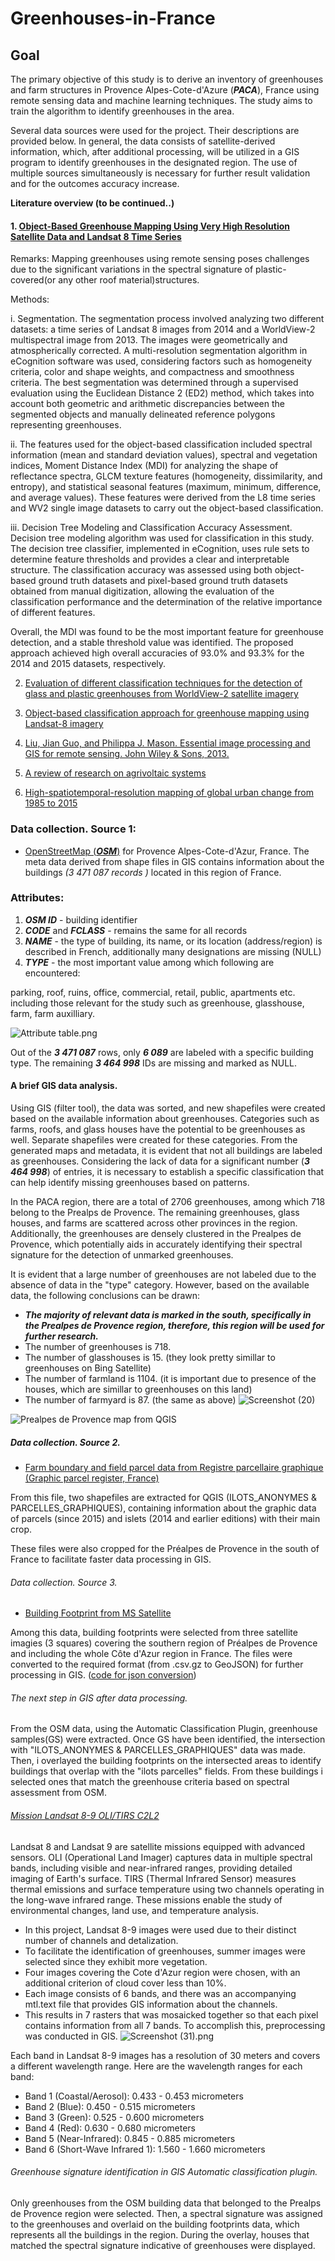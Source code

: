 # Greenhouses-in-France
## Goal
The primary objective of this study is to derive an inventory of greenhouses and farm structures in Provence Alpes-Cote-d'Azure (***PACA***), France using remote sensing data and machine learning techniques. The study aims to train the algorithm to identify greenhouses in the area. 

Several data sources were used for the project. Their descriptions are provided below. In general, the data consists of satellite-derived information, which, after additional processing, will be utilized in a GIS program to identify greenhouses in the designated region. The use of multiple sources simultaneously is necessary for further result validation and for the outcomes accuracy increase.

**__Literature overview (to be continued..)__**
#### 1. [Object-Based Greenhouse Mapping Using Very High Resolution Satellite Data and Landsat 8 Time Series](https://www.mdpi.com/144558)
Remarks: Mapping greenhouses using remote sensing poses challenges due to the significant variations in the spectral signature of plastic-covered(or any other roof material)structures.

Methods: 

i. Segmentation. The segmentation process involved analyzing two different datasets: a time series of Landsat 8 images from 2014 and a WorldView-2 multispectral image from 2013. The images were geometrically and atmospherically corrected. A multi-resolution segmentation algorithm in eCognition software was used, considering factors such as homogeneity criteria, color and shape weights, and compactness and smoothness criteria. The best segmentation was determined through a supervised evaluation using the Euclidean Distance 2 (ED2) method, which takes into account both geometric and arithmetic discrepancies between the segmented objects and manually delineated reference polygons representing greenhouses.

ii. The features used for the object-based classification included spectral information (mean and standard deviation values), spectral and vegetation indices, Moment Distance Index (MDI) for analyzing the shape of reflectance spectra, GLCM texture features (homogeneity, dissimilarity, and entropy), and statistical seasonal features (maximum, minimum, difference, and average values). These features were derived from the L8 time series and WV2 single image datasets to carry out the object-based classification.

iii. Decision Tree Modeling and Classification Accuracy Assessment. Decision tree modeling algorithm was used for classification in this study. The decision tree classifier, implemented in eCognition, uses rule sets to determine feature thresholds and provides a clear and interpretable structure. The classification accuracy was assessed using both object-based ground truth datasets and pixel-based ground truth datasets obtained from manual digitization, allowing the evaluation of the classification performance and the determination of the relative importance of different features.

Overall, the MDI was found to be the most important feature for greenhouse detection, and a stable threshold value was identified. The proposed approach achieved high overall accuracies of 93.0% and 93.3% for the 2014 and 2015 datasets, respectively.

2. [Evaluation of different classification techniques for the detection of glass and plastic greenhouses from WorldView-2 satellite imagery](https://www.spiedigitallibrary.org/journals/journal-of-applied-remote-sensing/volume-7/issue-1/073553/Evaluation-of-different-classification-techniques-for-the-detection-of-glass/10.1117/1.JRS.7.073553.short)
3. [Object-based classification approach for greenhouse mapping using Landsat-8 imagery](http://www.ijabe.org/index.php/ijabe/article/view/1414)
4. [Liu, Jian Guo, and Philippa J. Mason. Essential image processing and GIS for remote sensing. John Wiley & Sons, 2013.](https://books.google.de/books?hl=en&lr=&id=a9_CLn4FWEMC&oi=fnd&pg=PT13&ots=M6JDtXOypP&sig=SpAGtOUkVEul2MqiWBxo_wmbc4A&redir_esc=y#v=onepage&q&f=false)

5. [A review of research on agrivoltaic systems](https://www.sciencedirect.com/science/article/abs/pii/S1364032122002635?via%3Dihub)
6. [High-spatiotemporal-resolution mapping of global urban change from 1985 to 2015](https://drive.google.com/file/d/1hADuFtGuqmRP1cgfFfVf9QrXjVxsk0pB/view)


### Data collection. Source 1: 
* [OpenStreetMap (***OSM***)](https://download.geofabrik.de/europe/france.html) for Provence Alpes-Cote-d'Azur, France.
The meta data derived from shape files in GIS contains information about the buildings *(3 471 087 records )* located in this region of France.

### Attributes:
1. ***OSM ID*** - building identifier 
2. ***CODE*** and ***FCLASS*** - remains the same for all records
3. ***NAME*** - the type of building, its name, or its location (address/region) is described in French, additionally many designations are missing (NULL)
4. ***TYPE*** - the most important value among which following are encountered:

parking, roof, ruins, office, commercial, retail, public, apartments etc. including those relevant for the study such as greenhouse, glasshouse, farm, farm auxilliary.

![Attribute table.png](https://github.com/Phoenix-ju/greenhouses-in-France/blob/main/Attribute%20table.png)

Out of the ***3 471 087*** rows, only ***6 089*** are labeled with a specific building type. The remaining ***3 464 998*** IDs are missing and marked as NULL. 

#### A brief GIS data analysis.
Using GIS (filter tool), the data was sorted, and new shapefiles were created based on the available information about greenhouses. 
Categories such as farms, roofs, and glass houses have the potential to be greenhouses as well. Separate shapefiles were created for these categories. From the generated maps and metadata, it is evident that not all buildings are labeled as greenhouses. Considering the lack of data for a significant number (***3 464 998***) of entries, it is necessary to establish a specific classification that can help identify missing greenhouses based on patterns.

In the PACA region, there are a total of 2706 greenhouses, among which 718 belong to the Prealps de Provence. The remaining greenhouses, glass houses, and farms are scattered across other provinces in the region. Additionally, the greenhouses are densely clustered in the Prealpes de Provence, which potentially aids in accurately identifying their spectral signature for the detection of unmarked greenhouses.

It is evident that a large number of greenhouses are not labeled due to the absence of data in the "type" category. However, based on the available data, the following conclusions can be drawn:

* ***The majority of relevant data is marked in the south, specifically in the Prealpes de Provence region, therefore, this region will be used for further research.***
* The number of greenhouses is 718.
* The number of glasshouses is 15. (they look pretty simillar to greenhouses on Bing Satellite)
* The number of farmland is 1104. (it is important due to presence of the houses, which are simillar to greenhouses on this land)
* The number of farmyard is 87. (the same as above)
![Screenshot (20)](https://github.com/Phoenix-ju/greenhouses-in-France/blob/main/Province%20Cote%20d%20Azur.png)

![Prealpes de Provence map from QGIS](https://github.com/Phoenix-ju/greenhouses-in-France/blob/main/Prealpes%20de%20province.png)

##### Data collection. Source 2.
* [Farm boundary and field parcel data from Registre parcellaire graphique (Graphic parcel register, France)](https://geoservices.ign.fr/telechargement)

From this file, two shapefiles are extracted for QGIS (ILOTS_ANONYMES & PARCELLES_GRAPHIQUES), containing information about the graphic data of parcels (since 2015) and islets (2014 and earlier editions) with their main crop. 

These files were also cropped for the Préalpes de Provence in the south of France to facilitate faster data processing in GIS.

###### Data collection. Source 3.
* [Building Footprint from MS Satellite](https://github.com/microsoft/GlobalMLBuildingFootprints)

Among this data, building footprints were selected from three satellite imagies (3 squares) covering the southern region of Préalpes de Provence and including the whole Côte d'Azur region in France. The files were converted to the required format (from .csv.gz to GeoJSON) for further processing in GIS.
([code for json conversion](https://github.com/microsoft/GlobalMLBuildingFootprints/blob/main/scripts/make-gis-friendly.py))

###### The next step in GIS after data processing.
From the OSM data, using the Automatic Classification Plugin, greenhouse samples(GS) were extracted. Once GS have been identified, the intersection with "ILOTS_ANONYMES & PARCELLES_GRAPHIQUES" data was made. Then, i overlayed the building footprints on the intersected areas to identify buildings that overlap with the "ilots parcelles" fields. From these buildings i selected ones that match the greenhouse criteria based on spectral assessment from OSM.

###### [Mission Landsat 8-9 OLI/TIRS C2L2](https://earthexplorer.usgs.gov/)
Landsat 8 and Landsat 9 are satellite missions equipped with advanced sensors. OLI (Operational Land Imager) captures data in multiple spectral bands, including visible and near-infrared ranges, providing detailed imaging of Earth's surface. TIRS (Thermal Infrared Sensor) measures thermal emissions and surface temperature using two channels operating in the long-wave infrared range. These missions enable the study of environmental changes, land use, and temperature analysis.

* In this project, Landsat 8-9 images were used due to their distinct number of channels and detalization.
* To facilitate the identification of greenhouses, summer images were selected since they exhibit more vegetation. 
* Four images covering the Cote d'Azur region were chosen, with an additional criterion of cloud cover less than 10%. 
* Each image consists of 6 bands, and there was an accompanying mtl.text file that provides GIS information about the channels. 
* This results in 7 rasters that was mosaicked together so that each pixel contains information from all 7 bands. To accomplish this, preprocessing was conducted in GIS.
![Screenshot (31).png](https://github.com/Phoenix-ju/greenhouses-in-France/blob/main/Screenshot%20(31).png)

Each band in Landsat 8-9 images has a resolution of 30 meters and covers a different wavelength range. Here are the wavelength ranges for each band:

* Band 1 (Coastal/Aerosol): 0.433 - 0.453 micrometers
* Band 2 (Blue): 0.450 - 0.515 micrometers
* Band 3 (Green): 0.525 - 0.600 micrometers
* Band 4 (Red): 0.630 - 0.680 micrometers
* Band 5 (Near-Infrared): 0.845 - 0.885 micrometers
* Band 6 (Short-Wave Infrared 1): 1.560 - 1.660 micrometers

###### Greenhouse signature identification in GIS Automatic classification plugin.

Only greenhouses from the OSM building data that belonged to the Prealps de Provence region were selected. Then, a spectral signature was assigned to the greenhouses and overlaid on the building footprints data, which represents all the buildings in the region. During the overlay, houses that matched the spectral signature indicative of greenhouses were displayed.

![]()

![]()




















